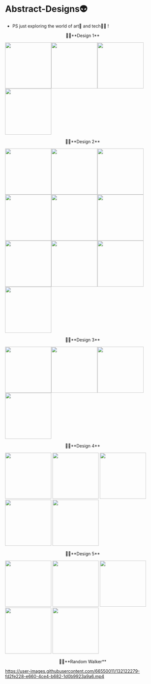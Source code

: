 # Abstract-Designs👽
 + PS just exploring the world of art🎨 and tech👩‍💻 !<br>
  <p align="center">
🤹🏻**Design 1**
 
 <img src = "https://user-images.githubusercontent.com/66550011/100150884-605c5c00-2ec6-11eb-8e92-749ac842e286.png" width="150" height="150"/><img src = "https://user-images.githubusercontent.com/66550011/100150889-62261f80-2ec6-11eb-91e3-c5ef1dbeea63.png" width="150" height="150"/><img src = "https://user-images.githubusercontent.com/66550011/100150895-64887980-2ec6-11eb-8f0d-5051221f79df.png" width="150" height="150"/><img src = "https://user-images.githubusercontent.com/66550011/100150906-694d2d80-2ec6-11eb-8637-e409538c16d5.png" width="150" height="150"/>
 </p>
  <p align="center">
🤹🏻**Design 2**

 <img src = "https://user-images.githubusercontent.com/66550011/100150917-6c481e00-2ec6-11eb-9ee7-e66d1fa98369.png" width="150" height="150"/><img src = "https://user-images.githubusercontent.com/66550011/100150923-6e11e180-2ec6-11eb-9545-9a25ac56685e.png" width="150" height="150"/><img src = "https://user-images.githubusercontent.com/66550011/100150930-72d69580-2ec6-11eb-8d4c-e64e08ef4ea8.png" width="150" height="150"/><img src = "https://user-images.githubusercontent.com/66550011/100150944-7538ef80-2ec6-11eb-9d20-027db01ae581.png" width="150" height="150"/><img src = "https://user-images.githubusercontent.com/66550011/100150981-808c1b00-2ec6-11eb-858d-aeef51b2440a.png" width="150" height="150"/><img src = "https://user-images.githubusercontent.com/66550011/100150984-8124b180-2ec6-11eb-8f21-80dcfe3c7ecb.png" width="150" height="150"/><img src = "https://user-images.githubusercontent.com/66550011/100150985-81bd4800-2ec6-11eb-9133-8de63cd3fa51.png" width="150" height="150"/><img src = "https://user-images.githubusercontent.com/66550011/100150986-81bd4800-2ec6-11eb-87e2-83cdf6f02bbc.png" width="150" height="150"/><img src = "https://user-images.githubusercontent.com/66550011/100150988-8255de80-2ec6-11eb-9563-6e6b1acbd0de.png" width="150" height="150"/><img src = "https://user-images.githubusercontent.com/66550011/100150989-82ee7500-2ec6-11eb-80e7-03c64ba97145.png" width="150" height="150"/>
</p>
<p align="center">
🤹🏻**Design 3**
 
 <img src = "https://user-images.githubusercontent.com/66550011/100388672-49964080-3051-11eb-9576-c269d6f5818b.png" width="150" height="150"/><img src = "https://user-images.githubusercontent.com/66550011/100388681-51ee7b80-3051-11eb-9c24-4e8b58226b96.png" width="150" height="150"/><img src = "https://user-images.githubusercontent.com/66550011/100388687-54e96c00-3051-11eb-8aab-19cd3bd10b60.png" width="150" height="150"/><img src = "https://user-images.githubusercontent.com/66550011/100388693-574bc600-3051-11eb-865c-30b9fa564141.png" width="150" height="150"/>
 </p>
 
 <p align="center">
🤹🏻**Design 4**</p>
 
 <p><img src = "https://user-images.githubusercontent.com/66550011/108007351-c965f280-7023-11eb-8d55-8dd3f3fbc300.png" width="150" height="150"/>
 <img src = "https://user-images.githubusercontent.com/66550011/108007357-d256c400-7023-11eb-9d84-b6d6fae21176.png" width="150" height="150"/>
 <img src = "https://user-images.githubusercontent.com/66550011/108007358-d4208780-7023-11eb-98e7-80c95032d7ca.png" width="150" height="150"/>
 <img src = "https://user-images.githubusercontent.com/66550011/108007364-d5ea4b00-7023-11eb-98a5-063fe6f56891.png" width="150" height="150"/>
 <img src = "https://user-images.githubusercontent.com/66550011/108007367-d71b7800-7023-11eb-9dfc-e4dda64d8f99.png" width="150" height="150"/>
 </p>
 
 <p align="center">
🤹🏻**Design 5**</p>
 
 <p><img src = "https://user-images.githubusercontent.com/66550011/108008307-177bf580-7026-11eb-8952-91736a1f7dd9.png" width="150" height="150"/>
 <img src = "https://user-images.githubusercontent.com/66550011/108008308-18ad2280-7026-11eb-8dae-c4f1e179063e.png" width="150" height="150"/>
 <img src = "https://user-images.githubusercontent.com/66550011/108008309-19de4f80-7026-11eb-8d53-17331a93a9aa.png" width="150" height="150"/>
 <img src = "https://user-images.githubusercontent.com/66550011/108008311-1b0f7c80-7026-11eb-9343-4f7f867bd1d6.png" width="150" height="150"/>
 <img src = "https://user-images.githubusercontent.com/66550011/108008314-1c40a980-7026-11eb-8d17-a17137f0e073.png" width="150" height="150"/ >
 </p>
 
  <p align="center">
🤹🏻**Random Walker**</p>
 
https://user-images.githubusercontent.com/66550011/132122279-fd2fe228-e660-4ce4-b682-1d0b9923a9a6.mp4

 

